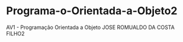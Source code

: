 # Programa-o-Orientada-a-Objeto2
AV1 - Programação Orientada a Objeto JOSE ROMUALDO DA COSTA FILHO2

